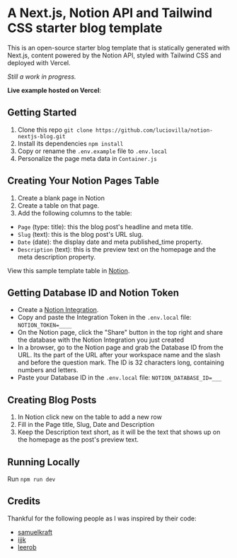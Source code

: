# A Next.js, Notion API and Tailwind CSS starter blog template 

This is an open-source starter blog template that is statically generated with Next.js, content powered by the Notion API, styled with Tailwind CSS and deployed with Vercel.

*Still a work in progress.*

**Live example hosted on Vercel**: 

## Getting Started

1. Clone this repo `git clone https://github.com/luciovilla/notion-nextjs-blog.git`
2. Install its dependencies `npm install`
3. Copy or rename the `.env.example` file to `.env.local`
4. Personalize the page meta data in `Container.js`

## Creating Your Notion Pages Table

1. Create a blank page in Notion
2. Create a table on that page.
3. Add the following columns to the table:
- `Page` (type: title): this the blog post's headline and meta title.
- `Slug` (text): this is the blog post's URL slug.
- `Date` (date): the display date and meta published_time property.
- `Description` (text): this is the preview text on the homepage and the meta description property.

View this sample template table in [Notion](https://www.notion.so/8dde3326f8cb4cc68b47a96bea86e9be).

## Getting Database ID and Notion Token

- Create a [Notion Integration](https://www.notion.so/my-integrations).
- Copy and paste the Integration Token in the `.env.local` file: `NOTION_TOKEN=____`
- On the Notion page, click the "Share" button in the top right and  share the database with the Notion Integration you just created
- In a browser, go to the Notion page and grab the Database ID from the URL. Its the part of the URL after your workspace name and the slash and before the question mark. The ID is 32 characters long, containing numbers and letters.
- Paste your Database ID in the `.env.local` file: `NOTION_DATABASE_ID=___`

## Creating Blog Posts

1. In Notion click new on the table to add a new row
2. Fill in the Page title, Slug, Date and Description
3. Keep the Description text short, as it will be the text that shows up on the homepage as the post's preview text.

## Running Locally

Run `npm run dev`

## Credits
Thankful for the following people as I was inspired by their code:
- [samuelkraft](https://github.com/samuelkraft/notion-blog-nextjs)
- [ijjk](https://github.com/ijjk/notion-blog)
- [leerob](https://github.com/leerob/leerob.io)
